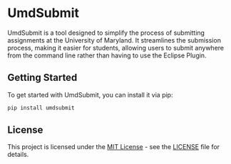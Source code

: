 # UmdSubmit

UmdSubmit is a tool designed to simplify the process of submitting assignments at the University of Maryland. It streamlines the submission process, making it easier for students, allowing users to submit anywhere from the command line rather than having to use the Eclipse Plugin.

## Getting Started

To get started with UmdSubmit, you can install it via pip:

```bash
pip install umdsubmit
```

## License

This project is licensed under the [MIT License](https://opensource.org/licenses/MIT) - see the [LICENSE](LICENSE) file for details.

